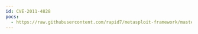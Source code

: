 ```yaml
---
id: CVE-2011-4828
pocs:
  - https://raw.githubusercontent.com/rapid7/metasploit-framework/master/modules/exploits/linux/http/vcms_upload.rb
---
```

